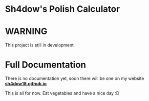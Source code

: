 # Sh4dow's Polish Calculator

# WARNING

This project is still in development

# Full Documentation

There is no documentation yet, soon there will be one on my website
**[sh4dow18.github.io](https://sh4dow18.github.io)**

This is all for now. Eat vegetables and have a nice day :D